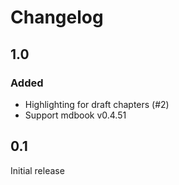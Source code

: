 # Changelog

## 1.0

### Added

- Highlighting for draft chapters (#2)
- Support mdbook v0.4.51

## 0.1

Initial release

